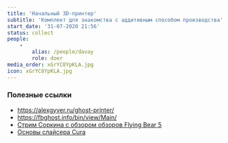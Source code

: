 ```yaml
---
title: 'Начальный 3D-принтер'
subtitle: 'Комплект для знакомства с аддитивным способом производства'
start_date: '31-07-2020 21:56'
status: collect
people:
    -
        alias: /people/davay
        role: doer
media_order: xGrYC8YpKLA.jpg
icon: xGrYC8YpKLA.jpg
---
```


### Полезные ссылки

- https://alexgyver.ru/ghost-printer/
- https://fbghost.info/bin/view/Main/
- [Стрим Соркина с обзором обзоров Flying Bear 5](https://www.youtube.com/watch?v=nn1I_7kgoV8)
- [Основы слайсера Cura](https://www.youtube.com/watch?v=H1WB0jdRKv4&list=PL_4RQBmyNYt89mfIcY06j03eiW-59kl4m)